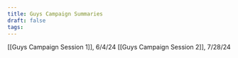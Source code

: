 ```yaml
---
title: Guys Campaign Summaries
draft: false
tags:
---
```

[[Guys Campaign Session 1]], 6/4/24
[[Guys Campaign Session 2]], 7/28/24